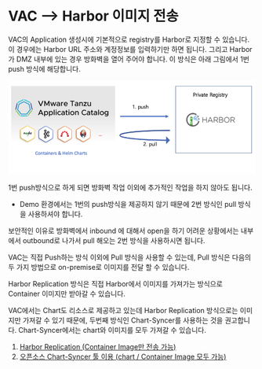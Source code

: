 # VAC --> Harbor 이미지 전송
VAC의 Application 생성시에 기본적으로 registry를 Harbor로 지정할 수 있습니다.
이 경우에는 Harbor URL 주소와 계정정보를 입력하기만 하면 됩니다. 그리고 Harbor가 DMZ 내부에 있는 경우 방화벽을 열어 주어야 합니다. 이 방식은 아래 그림에서 1번 push 방식에 해당합니다.

![](images/push_pull.png)

1번 push방식으로 하게 되면 방화벽 작업 이외에 추가적인 작업을 하지 않아도 됩니다.

* Demo 환경에서는 1번의 push방식을 제공하지 않기 때문에 2번 방식인 pull 방식을 사용하셔야 합니다.


보안적인 이유로 방화벽에서 inbound 에 대해서 open을 하기 어려운 상황에서는 내부에서 outbound로 나가서 pull 해오는 2번 방식을 사용하시면 됩니다.

VAC는 직접 Push하는 방식 이외에 Pull 방식을 사용할 수 있는데, Pull 방식은 다음의 두 가지 방법으로 on-premise로 이미지를 전달 할 수 있습니다.<br>

Harbor Replication 방식은 직접 Harbor에서 이미지를 가져가는 방식으로 Container 이미지만 받아갈 수 있습니다.

VAC에서는 Chart도 리소스로 제공하고 있는데 Harbor Replication 방식으로는 이미지만 가져갈 수 있기 때문에, 두번째 방식인 Chart-Syncer를 사용하는 것을 권고합니다. Chart-Syncer에서는 chart와 이미지를 모두 가져갈 수 있습니다.

1. [Harbor Replication (Container Image만 전송 가능)](vac_harbor_replication.md)
2. [오픈소스 Chart-Syncer 툴 이용 (chart / Container Image 모두 가능)](vac_chartsyncer.md)


